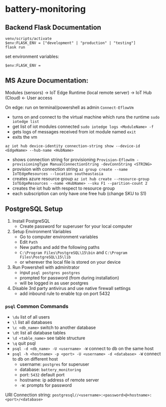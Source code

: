# battery-monitoring

## Backend Flask Documentation

```
venv/scripts/activate
$env:FLASK_ENV = ["development" | "production" | "testing"]
flask run
```

set environment variables:
```
$env:FLASK_ENV = 
```


## MS Azure Documentation:

Modules (sensors) -> IoT Edge Runtime (local remote server) -> IoT Hub (Cloud) <- User access

On edge: run on terminal/powershell as admin
`Connect-EflowVm`
- turns on and connect to the virtual machine which runs the runtime
`sudo iotedge list`
- get list of iot modules connected
`sudo iotedge logs <ModuleName> -f`
- gets logs of messages received from iot module named
`exit`
- exits the vm

`az iot hub device-identity connection-string show --device-id <EdgeName> --hub-name <HubName>`
- shows connection string for provisioning
`Provision-EflowVm -provisioningType ManualConnectionString -devConnString <STRING>`
- provision with connection string
`az group create --name IoTEdgeResources --location southeastasia`
- creates azure resource group
`az iot hub create --resource-group IoTEdgeResources --name <HubName> --sku F1 --parition-count 2`
- creates the iot hub with respect to resource group
- each subscription can only have one free hub (change SKU to S1)


## PostgreSQL Setup

1. Install PostgreSQL
    - Create password for superuser for your local computer
2. Setup Environment Variables
    - Go to computer environment variables
    - Edit `Path`
    - New paths and add the following paths
    - `C:\Program Files\PostgreSQL\15\bin` and `C:\Program Files\PostgreSQL\15\lib`
    - or wherever the local file is stored on your device
3. Run Powershell with adminitrator
    - input `psql postgres postgres`
    - prompted for password (from during installation)
    - will be logged in as user postgres
4. Disable 3rd party antivirus and use native firewall settings
    - add inbound rule to enable tcp on port 5432

### `psql` Common Commands

- `\du` list of all users
- `\l` list all databases
- `\c <db_name>` switch to another database
- `\dt` list all database tables
- `\d <table_name>` see table structure
- `\q` quit psql
- `psql -d <db_name> -U <username> -W` connect to db on the same host
- `psql -h <hostname> -p <port> -U <username> -d <database> -W` connect to db on different host
    - username: `postgres` for superuser
    - database: `battery_monitoring`
    - port: `5432` default port
    - hostname: ip address of remote server
    - `-W`: prompts for password


URI Connection string: `postgresql//<username>:<password>@<hostname>:<port>/<database>`